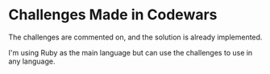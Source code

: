 # Challenges Made in Codewars

The challenges are commented on, and the solution is already implemented.

I'm using Ruby as the main language but can use the challenges to use in any language.
